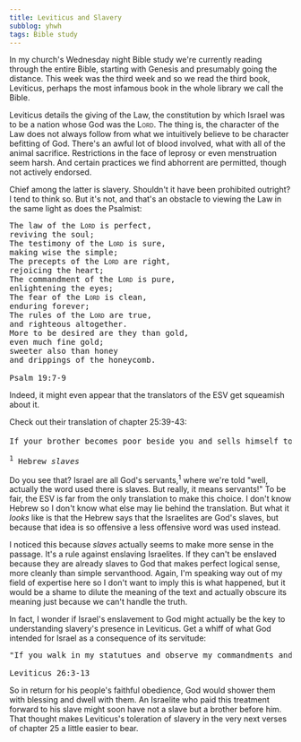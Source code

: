 ```yaml
---
title: Leviticus and Slavery
subblog: yhwh
tags: Bible study
---
```


In my church's Wednesday night Bible study we're currently reading through the entire Bible, starting with Genesis and presumably going the distance. This week was the third week and so we read the third book, Leviticus, perhaps the most infamous book in the whole library we call the Bible.

Leviticus details the giving of the Law, the constitution by which Israel was to be a nation whose God was the <span class="smallcaps">Lord</span>. The thing is, the character of the Law does not always follow from what we intuitively believe to be character befitting of God. There's an awful lot of blood involved, what with all of the animal sacrifice. Restrictions in the face of leprosy or even menstruation seem harsh. And certain practices we find abhorrent are permitted, though not actively endorsed.

Chief among the latter is slavery. Shouldn't it have been prohibited outright? I tend to think so. But it's not, and that's an obstacle to viewing the Law in the same light as does the Psalmist:

<pre class="prose">
The law of the <span class="smallcaps">Lord</span> is perfect,
reviving the soul;
The testimony of the <span class="smallcaps">Lord</span> is sure,
making wise the simple; 
The precepts of the <span class="smallcaps">Lord</span> are right,
rejoicing the heart;
The commandment of the <span class="smallcaps">Lord</span> is pure,
enlightening the eyes;
The fear of the <span class="smallcaps">Lord</span> is clean,
enduring forever;
The rules of the <span class="smallcaps">Lord</span> are true,
and righteous altogether.
More to be desired are they than gold,
even much fine gold;
sweeter also than honey
and drippings of the honeycomb.

Psalm 19:7-9
</pre>

Indeed, it might even appear that the translators of the ESV get squeamish about it.

<!-- MORE -->

Check out their translation of chapter 25:39-43:

<pre class="prose">
If your brother becomes poor beside you and sells himself to you, you shall not make him serve as a slave: he shall be with you as a hired servant and as a sojourner. He shall serve with you until the year of jubilee. Then he shall go out from you, he and his children with him, and go back to his own clan and return to the possession of his fathers. For they are my servants,<sup>1</sup> whom I brought out of the land of Egypt; they shall not be sold as slaves. You shall not rule over him ruthlessly but shall fear your God.

<sup>1</sup> Hebrew <i>slaves</i>
</pre>

Do you see that? Israel are all God's servants,<sup>1</sup> where we're told "well, actually the word used there is slaves. But really, it means servants!" To be fair, the ESV is far from the only translation to make this choice. I don't know Hebrew so I don't know what else may lie behind the translation. But what it *looks* like is that the Hebrew says that the Israelites are God's slaves, but because that idea is so offensive a less offensive word was used instead.

I noticed this because *slaves* actually seems to make more sense in the passage. It's a rule against enslaving Israelites. If they can't be enslaved because they are already slaves to God that makes perfect logical sense, more cleanly than simple servanthood. Again, I'm speaking way out of my field of expertise here so I don't want to imply this is what happened, but it would be a shame to dilute the meaning of the text and actually obscure its meaning just because we can't handle the truth.

In fact, I wonder if Israel's enslavement to God might actually be the key to understanding slavery's presence in Leviticus. Get a whiff of what God intended for Israel as a consequence of its servitude:

<pre class="prose">
"If you walk in my statutues and observe my commandments and do them, then I will give you your rains in their season, and the land shall yield its increase, and the trees of the field shall yield their fruit. Your threshing shall last to the time of the grape harvest, and the grape harvest shall last to the time for sowing. And you shall eat your bread to the full and dwell in your land securely. I will give peace in the land, and you shall lie down, and none shall make you afraid. And I will remove harmful beasts from the land, and the sword shall not go through your land. You shall chase your enemies, and they shall fall before you by the sword. Five of you shall chase a hundred, and a hundred of you shall chase ten thousand, and your enemies shall fall before you by the sword. I will turn to you and make you fruitful and multiply you and will confirm my covenant with you. You shall eat old store long kept, and you shall clear out the old to make way for the new. I will make my dwelling among you, and my soul shall not abhor you. And I will walk among you and will be your God, and you shall be my people. I am the <span class="smallcaps">Lord</span> your God, who brought you out of the land of Egypt, that you should not be their slaves. And I have broken the bars of your yoke and made you walk erect."

Leviticus 26:3-13
</pre>

So in return for his people's faithful obedience, God would shower them with blessing and dwell with them. An Israelite who paid this treatment forward to his slave might soon have not a slave but a brother before him. That thought makes Leviticus's toleration of slavery in the very next verses of chapter 25 a little easier to bear.
